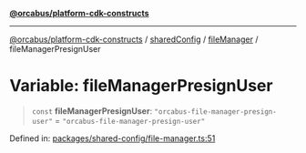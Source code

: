 [**@orcabus/platform-cdk-constructs**](../../../../../../README.md)

***

[@orcabus/platform-cdk-constructs](../../../../../../README.md) / [sharedConfig](../../../README.md) / [fileManager](../README.md) / fileManagerPresignUser

# Variable: fileManagerPresignUser

> `const` **fileManagerPresignUser**: `"orcabus-file-manager-presign-user"` = `"orcabus-file-manager-presign-user"`

Defined in: [packages/shared-config/file-manager.ts:51](https://github.com/OrcaBus/platform-cdk-constructs/blob/main/packages/shared-config/file-manager.ts#L51)
